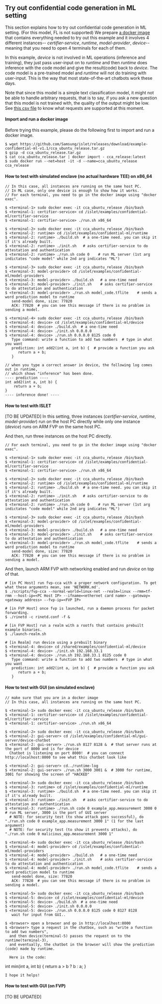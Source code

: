 ## Try out confidential code generation in ML setting

This section explains how to try out confidential code generation in ML setting. (For this model, FL is not supported)
We prepare [a docker image](https://github.com/Samsung/islet/releases/download/example-confidential-ml-v1.1/cca_ubuntu_release.tar.gz) that contains everything needed to try out this example and it involves 4 different instances-- *certifier-service*, *runtime*, *model-provider*, *device*-- meaning that you need to open 4 terminals for each of them.

In this example, *device* is not involved in ML operations (inference and training), they just pass user-input on to *runtime* and then *runtime* does inference with the code model and give the result(code) back to *device*.
The code model is a pre-trained model and *runtime* will not do training with user-input. This is the way that most state-of-the-art chatbots work these days.

Note that since this model is a simple text classification model, it might not be able to handle arbitrary requests, that is to say, if you ask a new question that this model is not trained with,
the quality of the output might be low. See [this csv file](./model_provider/code_x_data.csv) to know what requests are supported at this moment.

#### Import and run a docker image

Before trying this example, please do the following first to import and run a docker image.
```
$ wget https://github.com/Samsung/islet/releases/download/example-confidential-ml-v1.1/cca_ubuntu_release.tar.gz
$ gzip -d cca_ubuntu_release.tar.gz
$ cat cca_ubuntu_release.tar | docker import - cca_release:latest
$ sudo docker run --net=host -it -d --name=cca_ubuntu_release cca_release
```

#### How to test with simulated enclave (no actual hardware TEE) on x86_64

```
// In this case, all instances are running on the same host PC.
// In ML case, only one device is enough to show how it works.
// For each terminal, you need to go in the docker image using "docker exec".

$ <terminal-1> sudo docker exec -it cca_ubuntu_release /bin/bash
$ <terminal-1: certifier-service> cd /islet/examples/confidential-ml/certifier-service
$ <terminal-1: certifier-service> ./run.sh x86_64

$ <terminal-2> sudo docker exec -it cca_ubuntu_release /bin/bash
$ <terminal-2: runtime> cd /islet/examples/confidential-ml/runtime
$ <terminal-2: runtime> ./build.sh  # a one-time need. you can skip it if it's already built.
$ <terminal-2: runtime> ./init.sh   # asks certifier-service to do attestation and authentication
$ <terminal-2: runtime> ./run.sh code 0    # run ML server (1st arg indictates "code model" while 2nd arg indicates "ML")

$ <terminal-3> sudo docker exec -it cca_ubuntu_release /bin/bash
$ <terminal-3: model-provider> cd /islet/examples/confidential-ml/model-providers
$ <terminal-3: model-provider> ./build.sh   # a one-time need
$ <terminal-3: model-provider> ./init.sh    # asks certifier-service to do attestation and authentication
$ <terminal-3: model-provider> ./run.sh model_code.tflite    # sends a word prediction model to runtime
   send-model done, size: 77820
   ACK: 77820  # you can see this message if there is no problem in sending a model.

$ <terminal-4> sudo docker exec -it cca_ubuntu_release /bin/bash
$ <terminal-4: device> cd /islet/examples/confidential-ml/device
$ <terminal-4: device> ./build.sh  # a one-time need
$ <terminal-4: device> ./init.sh 0.0.0.0
$ <terminal-4: device> ./run.sh 0.0.0.0 8125 code 0
   Type command: write a function to add two numbers  # type in what you want
   prediction: int add2(int a, int b) {  # provide a function you ask
      return a + b;
   }

// when you type a correct answer in device, the following log comes out in runtime,
// which shows "inference" has been done.
---- prediction ----
int add2(int a, int b) {
    return a + b;
}
---- inference done! ----
```

#### How to test with ISLET

[TO BE UPDATED]
In this setting, three instances (*certifier-service*, *runtime*, *model-provider*) run on the host PC directly while only one instance (*device*) runs on ARM FVP on the same host PC.

And then, run three instances on the host PC directly.
```
// For each terminal, you need to go in the docker image using "docker exec".

$ <terminal-1> sudo docker exec -it cca_ubuntu_release /bin/bash
$ <terminal-1: certifier-service> cd /islet/examples/confidential-ml/certifier-service
$ <terminal-1: certifier-service> ./run.sh x86_64

$ <terminal-2> sudo docker exec -it cca_ubuntu_release /bin/bash
$ <terminal-2: runtime> cd /islet/examples/confidential-ml/runtime
$ <terminal-2: runtime> ./build.sh  # a one-time need. you can skip it if it's already built.
$ <terminal-2: runtime> ./init.sh   # asks certifier-service to do attestation and authentication
$ <terminal-2: runtime> ./run.sh code 0    # run ML server (1st arg indictates "code model" while 2nd arg indicates "ML")

$ <terminal-3> sudo docker exec -it cca_ubuntu_release /bin/bash
$ <terminal-3: model-provider> cd /islet/examples/confidential-ml/model-providers
$ <terminal-3: model-provider> ./build.sh   # a one-time need
$ <terminal-3: model-provider> ./init.sh    # asks certifier-service to do attestation and authentication
$ <terminal-3: model-provider> ./run.sh model_code.tflite    # sends a word prediction model to runtime
   send-model done, size: 77820
   ACK: 77820  # you can see this message if there is no problem in sending a model.
```

And then, launch ARM FVP with networking enabled and run *device* on top of that.
```
# [in PC Host] run fvp-cca with a proper network configuration. To get what these arguments mean, see 'NETWORK.md'.
$ ./scripts/fvp-cca --normal-world=linux-net --realm=linux --rmm=tf-rmm --host-ip=<PC Host IP> --ifname=<ethernet card name> --gateway=<gateway address> --fvp-ip=<FVP IP>

# [in FVP Host] once fvp is launched, run a daemon process for packet forwarding.
$ ./rinetd -c rinetd.conf -f &

# [in FVP Host] run a realm with a rootfs that contains prebuilt example binaries.
$ ./launch-realm.sh

# [in Realm] run device using a prebuilt binary
$ <terminal-4: device> cd /shared/examples/confidential-ml/device
$ <terminal-4: device> ./init.sh 192.168.33.1
$ <terminal-4: device> ./run.sh 192.168.33.1 8125 code 0
   Type command: write a function to add two numbers  # type in what you want
   prediction: int add2(int a, int b) {  # provide a function you ask
      return a + b;
   }
```

#### How to test with GUI (on simulated enclave)

```
// make sure that you are in a docker image
// In this case, all instances are running on the same host PC.

$ <terminal-1> sudo docker exec -it cca_ubuntu_release /bin/bash
$ <terminal-1: certifier-service> cd /islet/examples/confidential-ml/certifier-service
$ <terminal-1: certifier-service> ./run.sh x86_64

$ <terminal-2> sudo docker exec -it cca_ubuntu_release /bin/bash
$ <terminal-2: gui-server> cd /islet/examples/confidential-ml/gui-server/device-chatbot
$ <terminal-2: gui-server> ./run.sh 8127 8128 &  # that server runs at the port of 8000 and is for device
  Chatbot is listening on port 8000!  # you can connect http://localhost:8000 to see what this chatbot look like

$ <terminal-2: gui-server> cd../runtime-log
$ <terminal-2: gui-server> ./run.sh 3000 3001 &  # 3000 for runtime, 3001 for showing the screen of "HACKED"

$ <terminal-3> sudo docker exec -it cca_ubuntu_release /bin/bash
$ <terminal-3: runtime> cd /islet/examples/confidential-ml/runtime
$ <terminal-3: runtime> ./build.sh  # a one-time need. you can skip it if it's already built.
$ <terminal-3: runtime> ./init.sh   # asks certifier-service to do attestation and authentication
$ <terminal-3: runtime> ./run.sh code 0 example_app.measurement 3000 0   # run ML server, 3000 is the port of GUI server
  # NOTE: for security test (to show attack goes successful), do "./run.sh code 0 example_app.measurement 3000 1" (1 for the last argument)
  # NOTE: for security test (to show it prevents attacks), do "./run.sh code 0 malicious_app.measurement 3000 1"

$ <terminal-4> sudo docker exec -it cca_ubuntu_release /bin/bash
$ <terminal-4: model-provider> cd /islet/examples/confidential-ml/model-providers
$ <terminal-4: model-provider> ./build.sh   # a one-time need
$ <terminal-4: model-provider> ./init.sh    # asks certifier-service to do attestation and authentication
$ <terminal-4: model-provider> ./run.sh model_code.tflite    # sends a word prediction model to runtime
   send-model done, size: 77820
   ACK: 77820  # you can see this message if there is no problem in sending a model.

$ <terminal-5> sudo docker exec -it cca_ubuntu_release /bin/bash
$ <terminal-5: device> cd /islet/examples/confidential-ml/device
$ <terminal-5: device> ./build.sh  # a one-time need
$ <terminal-5: device> ./init.sh 0.0.0.0
$ <terminal-5: device> ./run.sh 0.0.0.0 8125 code 0 8127 8128
   wait for input from GUI..

$ <browser> open a browser and go in http://localhost:8000
$ <browser> type a request in the chatbox, such as "write a function to add two numbers",
  and then device(terminal-5) passes the request on to the runtime(terminal-3),
  and eventually, the chatbot in the browser will show the prediction (code) made by runtime.
  
  Here is the code:
  ```
  int min(int a, int b) {
      return a > b ? b : a;
  }
  ```
  I hope it helps!
```

#### How to test with GUI (on FVP)

[TO BE UPDATED]